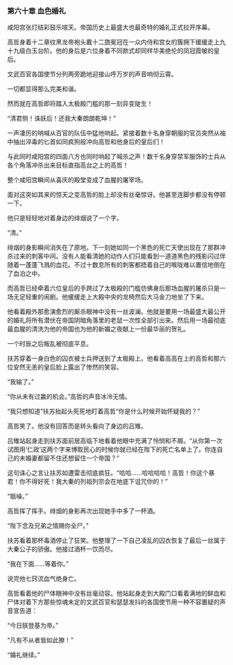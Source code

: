 ### **第六十章 血色婚礼**

咸阳宫张灯结彩鼓乐喧天。帝国历史上最盛大也最奇特的婚礼正式拉开序幕。

高哲身着十二章纹黑龙帝袍头戴十二旒冕冠在一众内侍和宫女的簇拥下缓缓走上九十九级白玉台阶。他的身后是六位身着不同款式却同样华美绝伦的凤冠霞帔的皇后。

文武百官各国使节分列两旁跪地迎接山呼万岁的声音响彻云霄。

一切都显得那么完美和谐。

然而就在高哲即将踏入太极殿门槛的那一刻异变陡生！

“清君侧！诛妖后！还我大秦朗朗乾坤！”

一声凄厉的呐喊从百官的队伍中猛地响起。紧接着数十名身穿朝服的官员突然从袖中抽出淬毒的匕首如同疯狗般冲向高哲和他身后的皇后们！

与此同时咸阳宫的四面八方也同时响起了喊杀之声！数千名身穿禁军服饰的士兵从各个角落冲杀出来目标直指高台之上的高哲！

整个咸阳宫瞬间从喜庆的殿堂变成了血腥的屠宰场。

面对这突如其来的惊天之变高哲的脸上却没有丝毫惊讶。他甚至连脚步都没有停顿一下。

他只是轻轻地对着身边的绯烟说了一个字。

“清。”

绯烟的身影瞬间消失在了原地。下一刻她如同一个黑色的死亡天使出现在了那群冲杀过来的刺客中间。没有人能看清她的动作人们只能看到一道道黑色的残影闪过伴随着一蓬蓬飞溅的血花。不过十数息所有的刺客都捂着自己的喉咙难以置信地倒在了血泊之中。

而高哲已经牵着六位皇后的手跨过了太极殿的门槛仿佛身后那场血腥的屠杀只是一场无足轻重的闹剧。他缓缓走上大殿中央的龙椅然后大马金刀地坐了下来。

他看着殿外那愈演愈烈的厮杀眼神中没有一丝波澜。他就是要用一场最盛大最公开的婚礼将所有潜伏在帝国阴暗角落里的老鼠一次性全部引出来。然后用一场最彻底最血腥的清洗为他的帝国也为他的新婚之夜献上一份最华丽的贺礼。

一个时辰之后叛乱被彻底平息。

扶苏穿着一身白色的囚衣被士兵押送到了太极殿上。他看着高高在上的高哲和那六位安然无恙的皇后脸上露出了惨然的笑容。

“我输了。”

“你从未有过赢的机会。”高哲的声音冰冷无情。

“我只想知道”扶苏抬起头死死地盯着高哲“你是什么时候开始怀疑我的？”

高哲笑了。他没有回答而是转头看向了身边的吕雉。

吕雉站起身走到扶苏面前居高临下地看着他眼中充满了怜悯和不屑。“从你第一次试图用‘仁政’这两个字来博取民心的时候你就已经在陛下的死亡名单上了。你连自己的未婚妻都留不住还想留住一个帝国？”

这句诛心之言让扶苏如遭雷击彻底疯狂。“哈哈……哈哈哈哈！高哲！你这个暴君！你不得好死！我大秦的列祖列宗会在地底下诅咒你的！”

“聒噪。”

高哲挥了挥手。绯烟的身影再次出现她手中多了一杯酒。

“陛下念及兄弟之情赐你全尸。”

扶苏看着那杯毒酒停止了狂笑。他整理了一下自己凌乱的囚衣恢复了最后一丝属于大秦公子的骄傲。他接过酒杯一饮而尽。

“我在下面……等着你。”

说完他七窍流血气绝身亡。

高哲看着他的尸体眼神中没有丝毫动容。他站起身走到大殿门口看着满地的鲜血和尸体对着下方那些惊魂未定的文武百官和瑟瑟发抖的各国使节用一种不容置疑的声音宣告道：

“今日朕登基为帝。”

“凡有不从者皆如此獠！”

“婚礼继续。”